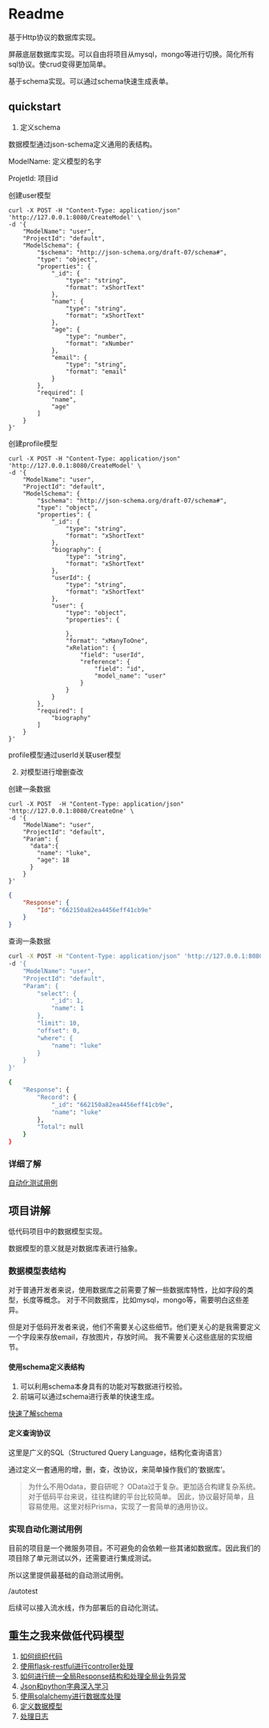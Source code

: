 # Readme
基于Http协议的数据库实现。

屏蔽底层数据库实现。可以自由将项目从mysql，mongo等进行切换。简化所有sql协议。使crud变得更加简单。

基于schema实现。可以通过schema快速生成表单。
## quickstart

1. 定义schema

数据模型通过json-schema定义通用的表结构。

ModelName: 定义模型的名字

ProjetId: 项目id

创建user模型
```curl
curl -X POST -H "Content-Type: application/json" 'http://127.0.0.1:8080/CreateModel' \
-d '{
    "ModelName": "user",
    "ProjectId": "default",
    "ModelSchema": {
        "$schema": "http://json-schema.org/draft-07/schema#",
        "type": "object",
        "properties": {
            "_id": {
                "type": "string",
                "format": "xShortText"
            },
            "name": {
                "type": "string",
                "format": "xShortText"
            },
            "age": {
                "type": "number",
                "format": "xNumber"
            },
            "email": {
                "type": "string",
                "format": "email"
            }
        },
        "required": [
            "name",
            "age"
        ]
    }
}'

```

创建profile模型
```curl
curl -X POST -H "Content-Type: application/json" 'http://127.0.0.1:8080/CreateModel' \
-d '{
    "ModelName": "user",
    "ProjectId": "default",
    "ModelSchema": {
        "$schema": "http://json-schema.org/draft-07/schema#",
        "type": "object",
        "properties": {
            "_id": {
                "type": "string",
                "format": "xShortText"
            },
            "biography": {
                "type": "string",
                "format": "xShortText"
            },
            "userId": {
                "type": "string",
                "format": "xShortText"
            },
            "user": {
                "type": "object",
                "properties": {

                },
                "format": "xManyToOne",
                "xRelation": {
                    "field": "userId",
                    "reference": {
                        "field": "id",
                        "model_name": "user"
                    }
                }
            }
        },
        "required": [
            "biography"
        ]
    }
}'
```

profile模型通过userId关联user模型


2. 对模型进行增删查改

创建一条数据
```curl
curl -X POST  -H "Content-Type: application/json" 'http://127.0.0.1:8080/CreateOne' \
-d '{
    "ModelName": "user",
    "ProjectId": "default",
    "Param": {
      "data":{
        "name": "luke",
        "age": 18
      }
    }
}'
```
```json
{
    "Response": {
        "Id": "662150a82ea4456eff41cb9e"
    }
}

```

查询一条数据
```sh
curl -X POST -H "Content-Type: application/json" 'http://127.0.0.1:8080/FindOne' \
-d '{
    "ModelName": "user",
    "ProjectId": "default",
    "Param": {
        "select": {
            "_id": 1,
            "name": 1
        },
        "limit": 10,
        "offset": 0,
        "where": {
            "name": "luke"
        }
    }
}'

{
    "Response": {
        "Record": {
            "_id": "662150a82ea4456eff41cb9e",
            "name": "luke"
        },
        "Total": null
    }
}
```

### 详细了解
[自动化测试用例](/autotest/base.py)

[](/接入协议)

## 项目讲解
低代码项目中的数据模型实现。

数据模型的意义就是对数据库表进行抽象。

### 数据模型表结构
对于普通开发者来说，使用数据库之前需要了解一些数据库特性，比如字段的类型，长度等概念。
对于不同数据库，比如mysql，mongo等，需要明白这些差异。

但是对于低码开发者来说，他们不需要关心这些细节。他们更关心的是我需要定义一个字段来存放email，存放图片，存放时间。
我不需要关心这些底层的实现细节。

#### 使用schema定义表结构
1. 可以利用schema本身具有的功能对写数据进行校验。
2. 前端可以通过schema进行表单的快速生成。

[快速了解schema](/doc/learn/learn_about_schema.md)

#### 定义查询协议
这里是广义的SQL（Structured Query Language，结构化查询语言）

通过定义一套通用的增，删，查，改协议，来简单操作我们的‘数据库’。

> 为什么不用Odata，要自研呢？ OData过于复杂。更加适合构建复杂系统。对于低码平台来说，往往构建的平台比较简单。
> 因此，协议最好简单，且容易使用。这里对标Prisma，实现了一套简单的通用协议。


### 实现自动化测试用例
目前的项目是一个微服务项目。不可避免的会依赖一些其诸如数据库。因此我们的项目除了单元测试以外，还需要进行集成测试。

所以这里提供最基础的自动测试用例。

/autotest

后续可以接入流水线，作为部署后的自动化测试。


## 重生之我来做低代码模型

1. [如何组织代码](/doc/learn/learn_organize_code)
2. [使用flask-restful进行controller处理](/doc/learn/flask-restful.md)
3. [如何进行统一全局Response结构和处理全局业务异常](/doc/learn/global_error_handle.md)
4. [Json和python字典深入学习](/doc/learn/json_and_dict.md)
5. [使用sqlalchemy进行数据库处理](/doc/learn/learn_repo.md)
6. [定义数据模型](doc/learn/define_model.md)
6. [处理日志](/doc/learn/learn_logger.md)
